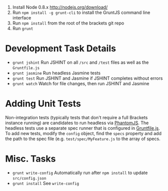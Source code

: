 1. Install Node 0.8.x http://nodejs.org/download/
2. Run ``npm install -g grunt-cli`` to install the GruntJS command line interface
3. Run ``npm install`` from the root of the brackets git repo
4. Run ``grunt``

# Development Task Details

* ``grunt jshint`` Run JSHINT on all ``/src`` and ``/test`` files as well as the ``Gruntfile.js``
* ``grunt jasmine`` Run headless Jasmine tests
* ``grunt test`` Run JSHINT and Jasmine if JSHINT completes without errors
* ``grunt watch`` Watch for file changes, then run JSHINT and Jasmine

# Adding Unit Tests

Non-integration tests (typically tests that don't require a full Brackets instance running) are candidates to run headless via [PhantomJS](http://phantomjs.org). The headless tests use a separate spec runner that is configured in [Gruntfile.js](https://github.com/adobe/brackets/blob/master/Gruntfile.js). To add new tests, modify the ``config`` object, find the ``specs`` property and add the path to the spec file (e.g. ``test/spec/MyFeature.js`` to the array of specs.

# Misc. Tasks

* ``grunt write-config`` Automatically run after ``npm install`` to update ``src/config.json``
* ``grunt install`` See ``write-config``